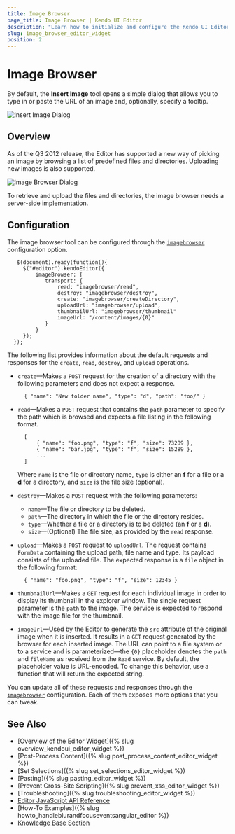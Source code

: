 ```yaml
---
title: Image Browser
page_title: Image Browser | Kendo UI Editor
description: "Learn how to initialize and configure the Kendo UI Editor widget."
slug: image_browser_editor_widget
position: 2
---
```


# Image Browser

By default, the **Insert Image** tool opens a simple dialog that allows you to type in or paste the URL of an image and, optionally, specify a tooltip.

![Insert Image Dialog](editor-insert-image.png)

## Overview

As of the Q3 2012 release, the Editor has supported a new way of picking an image by browsing a list of predefined files and directories. Uploading new images is also supported.

![Image Browser Dialog](editor-image-browser.png)

To retrieve and upload the files and directories, the image browser needs a server-side implementation.

## Configuration

The image browser tool can be configured through the [`imagebrowser`](/api/javascript/ui/editor/configuration/imagebrowser) configuration option.



       $(document).ready(function(){
         $("#editor").kendoEditor({
             imageBrowser: {
                transport: {
                    read: "imagebrowser/read",
                    destroy: "imagebrowser/destroy",
                    create: "imagebrowser/createDirectory",
                    uploadUrl: "imagebrowser/upload",
                    thumbnailUrl: "imagebrowser/thumbnail"
                    imageUrl: "/content/images/{0}"
                }
             }
         });
      });

The following list provides information about the default requests and responses for the `create`, `read`, `destroy`, and `upload` operations.

- `create`&mdash;Makes a `POST` request for the creation of a directory with the following parameters and does not expect a response.

        { "name": "New folder name", "type": "d", "path": "foo/" }

- `read`&mdash;Makes a `POST` request that contains the `path` parameter to specify the path which is browsed and expects a file listing in the following format.

        [
            { "name": "foo.png", "type": "f", "size": 73289 },
            { "name": "bar.jpg", "type": "f", "size": 15289 },
            ...
        ]

    Where `name` is the file or directory name, `type` is either an **f** for a file or a **d** for a directory, and `size` is the file size (optional).

- `destroy`&mdash;Makes a `POST` request with the following parameters:

    - `name`&mdash;The file or directory to be deleted.
    - `path`&mdash;The directory in which the file or the directory resides.
    - `type`&mdash;Whether a file or a directory is to be deleted (an **f** or a **d**).
    - `size`&mdash;(Optional) The file size, as provided by the `read` response.

- `upload`&mdash;Makes a `POST` request to `uploadUrl`. The request contains `FormData` containing the upload path, file name and type. Its payload consists of the uploaded file. The expected response is a `file` object in the following format:

        { "name": "foo.png", "type": "f", "size": 12345 }

- `thumbnailUrl`&mdash;Makes a `GET` request for each individual image in order to display its thumbnail in the explorer window. The single request parameter is the `path` to the image. The service is expected to respond with the image file for the thumbnail.

- `imageUrl`&mdash;Used by the Editor to generate the `src` attribute of the original image when it is inserted. It results in a `GET` request generated by the browser for each inserted image. The URL can point to a file system or to a service and is parameterized&mdash;the `{0}` placeholder denotes the `path` and `fileName` as received from the `Read` service. By default, the placeholder value is URL-encoded. To change this behavior, use a function that will return the expected string.

You can update all of these requests and responses through the [`imagebrowser`](/api/javascript/ui/editor/configuration/imagebrowser) configuration. Each of them exposes more options that you can tweak.

## See Also

* [Overview of the Editor Widget]({% slug overview_kendoui_editor_widget %})
* [Post-Process Content]({% slug post_process_content_editor_widget %})
* [Set Selections]({% slug set_selections_editor_widget %})
* [Pasting]({% slug pasting_editor_widget %})
* [Prevent Cross-Site Scripting]({% slug prevent_xss_editor_widget %})
* [Troubleshooting]({% slug troubleshooting_editor_widget %})
* [Editor JavaScript API Reference](/api/javascript/ui/editor)
* [How-To Examples]({% slug howto_handleblurandfocuseventsangular_editor %})
* [Knowledge Base Section](/knowledge-base)
